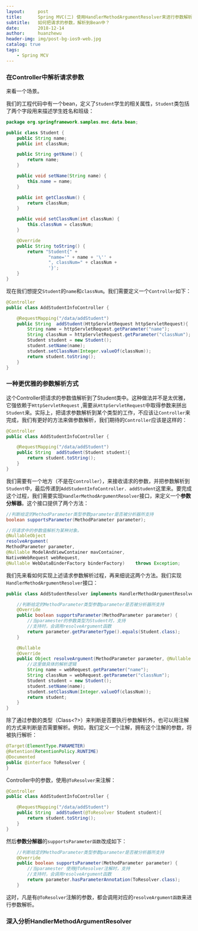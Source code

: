 ```yaml
---
layout:     post
title:      Spring MVC(二) 使用HandlerMethodArgumentResolver来进行参数解析
subtitle:   如何把请求的参数，解析到Bean中？
date:       2018-12-14
author:     huanzhewu
header-img: img/post-bg-ios9-web.jpg
catalog: true
tags:
    - Spring MCV
---
```




### 在Controller中解析请求参数

来看一个场景。

我们的工程代码中有一个bean，定义了`Student`学生的相关属性，`Student`类包括了两个字段用来描述学生姓名和班级：

```java
package org.springframework.samples.mvc.data.bean;

public class Student {
    public String name;
    public int classNum;

    public String getName() {
        return name;
    }

    public void setName(String name) {
        this.name = name;
    }

    public int getClassNum() {
        return classNum;
    }

    public void setClassNum(int classNum) {
        this.classNum = classNum;
    }

    @Override
    public String toString() {
        return "Student{" +
                "name='" + name + '\'' +
                ", classNum=" + classNum +
                '}';
    }
}
```

现在我们想提交`Student`的`name`和`classNum`。我们需要定义一个`Controller`如下：

``` java
@Controller
public class AddStudentInfoController {

    @RequestMapping("/data/addStudent")
    public String  addStudent(HttpServletRequest httpServletRequest){
        String name = httpServletRequest.getParameter("name");
        String classNum = httpServletRequest.getParameter("classNum");
        Student student = new Student();
        student.setName(name);
        student.setClassNum(Integer.valueOf(classNum));
        return student.toString();
    }
}
```

### 一种更优雅的参数解析方式

这个Controller把请求的参数值解析到了Student类中。这种做法并不是太优雅，它强依赖于`HttpServletRequest` ,需要从`HttpServletRequest`中取得参数来拼出`Student`来。实际上，把请求参数解析到某个类型的工作，不应该让`Controller`来完成，我们有更好的方法来做参数解析，我们期待的`Controller`应该是这样的：

```java
@Controller
public class AddStudentInfoController {

    @RequestMapping("/data/addStudent")
    public String  addStudent(Student student){
        return student.toString();
    }
}
```

我们需要有一个地方（不是在`Controller`），来接收请求的参数，并把参数解析到`Student`中，最后传递到`AddStudentInfoController. addStudent`这里来。要完成这个过程，我们需要实现`HandlerMethodArgumentResolver`接口，来定义一个**参数分解器**。这个接口提供了两个方法：

``` java
//判断给定的MethodParameter类型参数parameter是否被分析器所支持
boolean supportsParameter(MethodParameter parameter);
```

``` java
//将请求中的参数值解析为某种对象。
@NullableObject 
resolveArgument(
MethodParameter parameter,
@Nullable ModelAndViewContainer mavContainer,      		
NativeWebRequest webRequest, 
@Nullable WebDataBinderFactory binderFactory)    throws Exception;
```

我们先来看如何实现上述请求参数解析过程，再来细说这两个方法。我们实现`HandlerMethodArgumentResolver`接口：

```java
public class AddStudentResolver implements HandlerMethodArgumentResolver{

    //判断给定的MethodParameter类型参数parameter是否被分析器所支持
    @Override
    public boolean supportsParameter(MethodParameter parameter) {
        //当paramester的参数类型为Student时，支持
        //支持时，会调用resolveArgument函数
        return parameter.getParameterType().equals(Student.class);
    }

    @Nullable
    @Override
    public Object resolveArgument(MethodParameter parameter, @Nullable ModelAndViewContainer mavContainer, NativeWebRequest webRequest, @Nullable WebDataBinderFactory binderFactory) throws Exception {
        //这里做具体的解析逻辑
        String name = webRequest.getParameter("name");
        String classNum = webRequest.getParameter("classNum");
        Student student = new Student();
        student.setName(name);
        student.setClassNum(Integer.valueOf(classNum));
        return student;
    }
}

```

除了通过参数的类型（Class<?>）来判断是否要执行参数解析外，也可以用注解的方式来判断是否需要解析。例如，我们定义一个注解，拥有这个注解的参数，将被执行解析：

```java
@Target(ElementType.PARAMETER)
@Retention(RetentionPolicy.RUNTIME)
@Documented
public @interface ToResolver {
}
```

Controller中的参数，使用`@ToResolver`来注解：

```java
@Controller
public class AddStudentInfoController {

    @RequestMapping("/data/addStudent")
    public String  addStudent(@ToResolver Student student){
        return student.toString();
    }
}
```

然后**参数分解器**的`supportsParameter函数`改成如下：

```java
    //判断给定的MethodParameter类型参数parameter是否被分析器所支持
    @Override
    public boolean supportsParameter(MethodParameter parameter) {
        //当paramester 使用@ToResolver注解时，支持
        //支持时，会调用resolveArgument函数
        return parameter.hasParameterAnnotation(ToResolver.class);
    }
```

这时，凡是有`@ToResolver`注解的参数，都会调用对应的`resolveArgument函数`来进行参数解析。

### 深入分析HandlerMethodArgumentResolver

